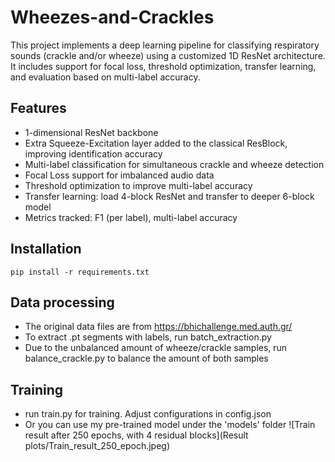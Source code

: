 # Wheezes-and-Crackles
This project implements a deep learning pipeline for classifying respiratory sounds (crackle and/or wheeze) using a customized 1D ResNet architecture. It includes support for focal loss, threshold optimization, transfer learning, and evaluation based on multi-label accuracy.

## Features
- 1-dimensional ResNet backbone 
- Extra Squeeze-Excitation layer added to the classical ResBlock, improving identification accuracy
- Multi-label classification for simultaneous crackle and wheeze detection
- Focal Loss support for imbalanced audio data
- Threshold optimization to improve multi-label accuracy
- Transfer learning: load 4-block ResNet and transfer to deeper 6-block model
- Metrics tracked: F1 (per label), multi-label accuracy

##  Installation
`pip install -r requirements.txt`

##  Data processing 
- The original data files are from https://bhichallenge.med.auth.gr/
- To extract .pt segments with labels, run batch_extraction.py
- Due to the unbalanced amount of wheeze/crackle samples, run balance_crackle.py to balance the amount of both samples

##  Training
-  run train.py for training. Adjust configurations in config.json
-  Or you can use my pre-trained model under the 'models' folder
  ![Train result after 250 epochs, with 4 residual blocks](Result plots/Train_result_250_epoch.jpeg)

